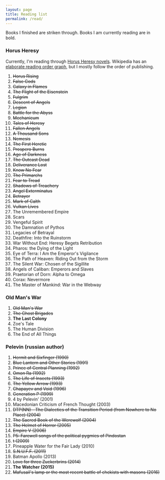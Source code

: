 ```yaml
---
layout: page
title: Reading list
permalink: /read/
---
```


Books I finished are striken through. Books I am currently reading are in bold.


### Horus Heresy

Currently, I'm reading through
[Horus Heresy novels](http://en.wikipedia.org/wiki/The_Horus_Heresy_%28novels%29).
Wikipedia has an
[elaborate reading order graph](http://en.wikipedia.org/wiki/Horus_Heresy_%28fictional_event%29#/media/File:English_Horus_heresy_spoiler_free_tree.jpg),
but I mostly follow the order of publishing.

1. <del>Horus Rising</del>
2. <del>False Gods</del>
3. <del>Galaxy in Flames</del>
4. <del>The Flight of the Eisenstein</del>
5. <del>Fulgrim</del>
6. <del>Descent of Angels</del>
7. <del>Legion</del>
8. <del>Battle for the Abyss</del>
9. <del>Mechanicum</del>
10. <del>Tales of Heresy</del>
11. <del>Fallen Angels</del>
12. <del>A Thousand Sons</del>
13. <del>Nemesis</del>
14. <del>The First Heretic</del>
15. <del>Prospero Burns</del>
16. <del>Age of Darkness</del>
17. <del>The Outcast Dead</del>
18. <del>Deliverance Lost</del>
19. <del>Know No Fear</del>
20. <del>The Primarchs</del>
21. <del>Fear to Tread</del>
22. <del>Shadows of Treachery</del>
23. <del>Angel Exterminatus</del>
24. <del>Betrayer</del>
25. <del>Mark of Calth</del>
26. <del>Vulkan Lives</del>
27. The Unremembered Empire
28. Scars
29. Vengeful Spirit
30. The Damnation of Pythos
31. Legacies of Betrayal
32. Deathfire: Into the Ruinstorm
33. War Without End: Heresy Begets Retribution
34. Pharos: the Dying of the Light
35. Eye of Terra: I Am the Emperor's Vigilance
36. The Path of Heaven: Riding Out from the Storm
37. The Silent War: Chosen of the Sigillite
38. Angels of Caliban: Emperors and Slaves
39. Praetorian of Dorn: Alpha to Omega
40. Corax: Nevermore
41. The Master of Mankind: War in the Webway


### Old Man's War

1. <del>Old Man's War</del>
2. <del>The Ghost Brigades</del>
3. **The Last Colony**
4. Zoe's Tale
5. The Human Division
6. The End of All Things


### Pelevin (russian author)

1. <del>Hermit and Sixfinger (1990)</del>
2. <del>Blue Lantern and Other Stories (1991)</del>
3. <del>Prince of Central Planning (1992)</del>
4. <del>Omon Ra (1992)</del>
5. <del>The Life of Insects (1993)</del>
6. <del>The Yellow Arrow (1993)</del>
7. <del>Chapayev and Void (1996)</del>
8. <del>Generation P (1999)</del>
9. 4 by Pelevin' (2001)
10. Macedonian Criticism of French Thought (2003)
11. <del>DTP(NN) - The Dialectics of the Transition Period (from Nowhere to No Place) (2004)</del>
12. <del>The Sacred Book of the Werewolf (2004)</del>
13. <del>The Helmet of Horror (2005)</del>
14. <del>Empire V (2006)</del>
15. <del>P5: Farewell songs of the political pygmies of Pindostan</del>
16. <del>t (2009)</del>
17. Pineapple Water for the Fair Lady (2010)
18. <del>S.N.U.F.F. (2011)</del>
19. Batman Apollo (2013)
20. <del>Love for three Zuckerbrins (2014)</del>
21. **The Watcher (2015)**
22. <del>Mafusail's lamp or the most recent battle of chekists with masons (2016)</del>
